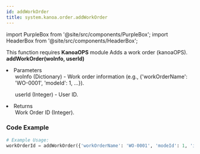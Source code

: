 ```yaml
---
id: addWorkOrder
title: system.kanoa.order.addWorkOrder
---
```


import PurpleBox from '@site/src/components/PurpleBox';
import HeaderBox from '@site/src/components/HeaderBox';

<PurpleBox>This function requires <b>KanoaOPS</b> module</PurpleBox>
<HeaderBox header="Description">Adds a work order (kanoaOPS).</HeaderBox>
<HeaderBox header="Syntax">
    <b>addWorkOrder(woInfo, userId)</b>
    <li>Parameters <br />
        <ul>woInfo (Dictionary) - Work order information (e.g., &#123;'workOrderName': 'WO-0001', 'modeId': 1, ...}).</ul>
        <ul>userId (Integer) - User ID.</ul>
    </li>
    <li>Returns <br />
        <ul>Work Order ID (Integer).</ul>
    </li>
</HeaderBox>

### Code Example

```python
# Example Usage:
workOrderId = addWorkOrder({'workOrderName': 'WO-0001', 'modeId': 1, 'itemId': 47, ...}, 123)
